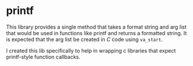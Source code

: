 # printf

This library provides a single method that takes a format string and arg list
that would be used in functions like printf and returns a formatted string. It
is expected that the arg list be created in *C* code using `va_start`.

I created this lib specifically to help in wrapping c libraries that expect
printf-style function callbacks.
